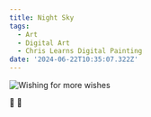 ```yaml
---
title: Night Sky
tags:
  - Art
  - Digital Art
  - Chris Learns Digital Painting
date: '2024-06-22T10:35:07.322Z'
---
```


![Wishing for more wishes](http://res.cloudinary.com/cpadilla/image/upload/v1718982949/chrisdpadilla/blog/art/lcmpg0u6ggdn7mm8co6s.jpg)

🦊 🌠
